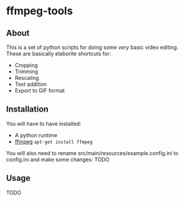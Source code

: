 # ffmpeg-tools

## About
This is a set of python scripts for doing some *very* basic video editing. These are basically elaborite shortcuts for:
* Cropping
* Trimming
* Rescaling
* Text addition
* Export to GIF format

## Installation
You will have to have installed:
* A python runtime
* [ffmpeg](https://ffmpeg.org/) `apt-get install ffmpeg`

You will also need to rename src/main/resources/example.config.ini to config.ini and make some changes:
TODO

## Usage
TODO